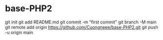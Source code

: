 # base-PHP2

git init
git add README.md
git commit -m "first commit"
git branch -M main
git remote add origin https://github.com/Cuongneee/base-PHP2.git
git push -u origin main


